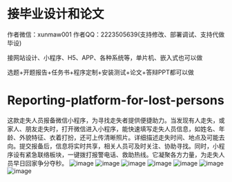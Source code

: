 # 接毕业设计和论文
作者微信：xunmaw001  作者QQ：2223505639(支持修改、部署调试、支持代做毕设)

接网站设计、小程序、H5、APP、各种系统等，单片机、嵌入式也可以做

选题+开题报告+任务书+程序定制+安装测试+论文+答辩PPT都可以做
# Reporting-platform-for-lost-persons
这款走失人员报备微信小程序，为寻找走失者提供便捷助力。当发现有人走失，或家人、朋友走失时，打开微信进入小程序，能快速填写走失人员信息，如姓名、年龄、外貌特征、衣着打扮，还可上传清晰照片。详细描述走失时间、地点及可能去向。提交报备后，信息将实时共享，相关人员可及时关注、协助寻找。同时，小程序设有紧急联络板块，一键拨打报警电话、救助热线。它凝聚各方力量，为走失人员早日回家争分夺秒。 
![image](https://github.com/user-attachments/assets/13201331-627b-4464-bdfe-1bd131c881ea)
![image](https://github.com/user-attachments/assets/0a92d258-5038-4b09-80a3-c49b6809defb)
![image](https://github.com/user-attachments/assets/686b7f06-d8fb-4675-bd71-b64cb23f9f2f)
![image](https://github.com/user-attachments/assets/c64a517c-acd3-4a7f-95c6-b87d565a4d53)
![image](https://github.com/user-attachments/assets/5fbe87ff-f699-407e-9ade-6b219f7fdd9e)
![image](https://github.com/user-attachments/assets/dfbd1c89-d706-47fc-81a2-c7ac5591a2d3)
![image](https://github.com/user-attachments/assets/dd56673a-b4b5-4970-aab5-58f79e888344)
